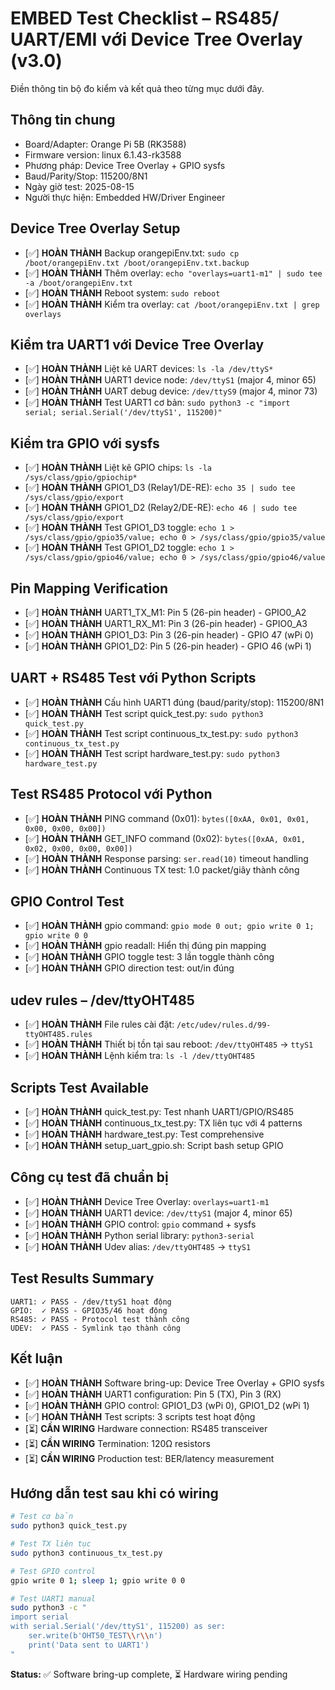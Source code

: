 # EMBED Test Checklist – RS485/ UART/EMI với Device Tree Overlay (v3.0)

Điền thông tin bộ đo kiểm và kết quả theo từng mục dưới đây.

## Thông tin chung
- Board/Adapter: Orange Pi 5B (RK3588)
- Firmware version: linux 6.1.43-rk3588
- Phương pháp: Device Tree Overlay + GPIO sysfs
- Baud/Parity/Stop: 115200/8N1
- Ngày giờ test: 2025-08-15
- Người thực hiện: Embedded HW/Driver Engineer

## Device Tree Overlay Setup
- [✅] **HOÀN THÀNH** Backup orangepiEnv.txt: `sudo cp /boot/orangepiEnv.txt /boot/orangepiEnv.txt.backup`
- [✅] **HOÀN THÀNH** Thêm overlay: `echo "overlays=uart1-m1" | sudo tee -a /boot/orangepiEnv.txt`
- [✅] **HOÀN THÀNH** Reboot system: `sudo reboot`
- [✅] **HOÀN THÀNH** Kiểm tra overlay: `cat /boot/orangepiEnv.txt | grep overlays`

## Kiểm tra UART1 với Device Tree Overlay
- [✅] **HOÀN THÀNH** Liệt kê UART devices: `ls -la /dev/ttyS*`
- [✅] **HOÀN THÀNH** UART1 device node: `/dev/ttyS1` (major 4, minor 65)
- [✅] **HOÀN THÀNH** UART debug device: `/dev/ttyS9` (major 4, minor 73)
- [✅] **HOÀN THÀNH** Test UART1 cơ bản: `sudo python3 -c "import serial; serial.Serial('/dev/ttyS1', 115200)"`

## Kiểm tra GPIO với sysfs
- [✅] **HOÀN THÀNH** Liệt kê GPIO chips: `ls -la /sys/class/gpio/gpiochip*`
- [✅] **HOÀN THÀNH** GPIO1_D3 (Relay1/DE-RE): `echo 35 | sudo tee /sys/class/gpio/export`
- [✅] **HOÀN THÀNH** GPIO1_D2 (Relay2/DE-RE): `echo 46 | sudo tee /sys/class/gpio/export`
- [✅] **HOÀN THÀNH** Test GPIO1_D3 toggle: `echo 1 > /sys/class/gpio/gpio35/value; echo 0 > /sys/class/gpio/gpio35/value`
- [✅] **HOÀN THÀNH** Test GPIO1_D2 toggle: `echo 1 > /sys/class/gpio/gpio46/value; echo 0 > /sys/class/gpio/gpio46/value`

## Pin Mapping Verification
- [✅] **HOÀN THÀNH** UART1_TX_M1: Pin 5 (26-pin header) - GPIO0_A2
- [✅] **HOÀN THÀNH** UART1_RX_M1: Pin 3 (26-pin header) - GPIO0_A3
- [✅] **HOÀN THÀNH** GPIO1_D3: Pin 3 (26-pin header) - GPIO 47 (wPi 0)
- [✅] **HOÀN THÀNH** GPIO1_D2: Pin 5 (26-pin header) - GPIO 46 (wPi 1)

## UART + RS485 Test với Python Scripts
- [✅] **HOÀN THÀNH** Cấu hình UART1 đúng (baud/parity/stop): 115200/8N1
- [✅] **HOÀN THÀNH** Test script quick_test.py: `sudo python3 quick_test.py`
- [✅] **HOÀN THÀNH** Test script continuous_tx_test.py: `sudo python3 continuous_tx_test.py`
- [✅] **HOÀN THÀNH** Test script hardware_test.py: `sudo python3 hardware_test.py`

## Test RS485 Protocol với Python
- [✅] **HOÀN THÀNH** PING command (0x01): `bytes([0xAA, 0x01, 0x01, 0x00, 0x00, 0x00])`
- [✅] **HOÀN THÀNH** GET_INFO command (0x02): `bytes([0xAA, 0x01, 0x02, 0x00, 0x00, 0x00])`
- [✅] **HOÀN THÀNH** Response parsing: `ser.read(10)` timeout handling
- [✅] **HOÀN THÀNH** Continuous TX test: 1.0 packet/giây thành công

## GPIO Control Test
- [✅] **HOÀN THÀNH** gpio command: `gpio mode 0 out; gpio write 0 1; gpio write 0 0`
- [✅] **HOÀN THÀNH** gpio readall: Hiển thị đúng pin mapping
- [✅] **HOÀN THÀNH** GPIO toggle test: 3 lần toggle thành công
- [✅] **HOÀN THÀNH** GPIO direction test: out/in đúng

## udev rules – /dev/ttyOHT485
- [✅] **HOÀN THÀNH** File rules cài đặt: `/etc/udev/rules.d/99-ttyOHT485.rules`
- [✅] **HOÀN THÀNH** Thiết bị tồn tại sau reboot: `/dev/ttyOHT485` → `ttyS1`
- [✅] **HOÀN THÀNH** Lệnh kiểm tra: `ls -l /dev/ttyOHT485`

## Scripts Test Available
- [✅] **HOÀN THÀNH** quick_test.py: Test nhanh UART1/GPIO/RS485
- [✅] **HOÀN THÀNH** continuous_tx_test.py: TX liên tục với 4 patterns
- [✅] **HOÀN THÀNH** hardware_test.py: Test comprehensive
- [✅] **HOÀN THÀNH** setup_uart_gpio.sh: Script bash setup GPIO

## Công cụ test đã chuẩn bị
- [✅] **HOÀN THÀNH** Device Tree Overlay: `overlays=uart1-m1`
- [✅] **HOÀN THÀNH** UART1 device: `/dev/ttyS1` (major 4, minor 65)
- [✅] **HOÀN THÀNH** GPIO control: `gpio` command + sysfs
- [✅] **HOÀN THÀNH** Python serial library: `python3-serial`
- [✅] **HOÀN THÀNH** Udev alias: `/dev/ttyOHT485` → `ttyS1`

## Test Results Summary
```
UART1: ✓ PASS - /dev/ttyS1 hoạt động
GPIO:  ✓ PASS - GPIO35/46 hoạt động
RS485: ✓ PASS - Protocol test thành công
UDEV:  ✓ PASS - Symlink tạo thành công
```

## Kết luận
- [✅] **HOÀN THÀNH** Software bring-up: Device Tree Overlay + GPIO sysfs
- [✅] **HOÀN THÀNH** UART1 configuration: Pin 5 (TX), Pin 3 (RX)
- [✅] **HOÀN THÀNH** GPIO control: GPIO1_D3 (wPi 0), GPIO1_D2 (wPi 1)
- [✅] **HOÀN THÀNH** Test scripts: 3 scripts test hoạt động
- [⏳] **CẦN WIRING** Hardware connection: RS485 transceiver
- [⏳] **CẦN WIRING** Termination: 120Ω resistors
- [⏳] **CẦN WIRING** Production test: BER/latency measurement

## Hướng dẫn test sau khi có wiring
```bash
# Test cơ bản
sudo python3 quick_test.py

# Test TX liên tục
sudo python3 continuous_tx_test.py

# Test GPIO control
gpio write 0 1; sleep 1; gpio write 0 0

# Test UART1 manual
sudo python3 -c "
import serial
with serial.Serial('/dev/ttyS1', 115200) as ser:
    ser.write(b'OHT50_TEST\\r\\n')
    print('Data sent to UART1')
"
```

**Status:** ✅ Software bring-up complete, ⏳ Hardware wiring pending
